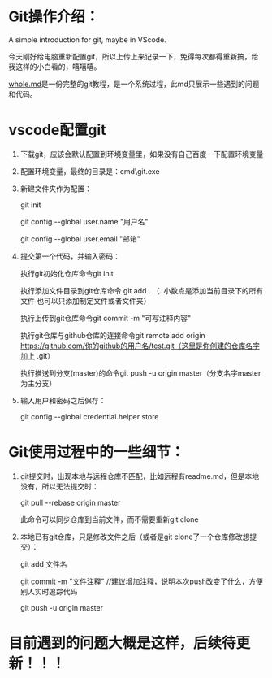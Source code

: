 # Git操作介绍：
A simple introduction for git, maybe in VScode.

今天刚好给电脑重新配置git，所以上传上来记录一下，免得每次都得重新搞，给我这样的小白看的，嘻嘻嘻。

[whole.md](https://github.com/SadAngelF/git_Introduction_for_newer/blob/master/whole.md)是一份完整的git教程，是一个系统过程，此md只展示一些遇到的问题和代码。

# vscode配置git

1. 下载git，应该会默认配置到环境变量里，如果没有自己百度一下配置环境变量

2. 配置环境变量，最终的目录是：cmd\git.exe

3. 新建文件夹作为配置：

    git init

    git config --global user.name "用户名" 

    git config --global user.email "邮箱"

4. 提交第一个代码，并输入密码：

    执行git初始化仓库命令git init

    执行添加文件目录到git仓库命令 git add . （. 小数点是添加当前目录下的所有文件 也可以只添加制定文件或者文件夹）
    
    执行上传到git仓库命令git commit -m "可写注释内容"
    
    执行git仓库与github仓库的连接命令git remote add origin https://github.com/你的github的用户名/test.git（这里是你创建的仓库名字加上 .git）
    
    执行推送到分支(master)的命令git push -u origin master（分支名字master为主分支）
    
5. 输入用户和密码之后保存：

    git config --global credential.helper store


# Git使用过程中的一些细节：

1. git提交时，出现本地与远程仓库不匹配，比如远程有readme.md，但是本地没有，所以无法提交时：

    git pull --rebase origin master

    此命令可以同步仓库到当前文件，而不需要重新git clone

2. 本地已有git仓库，只是修改文件之后（或者是git clone了一个仓库修改想提交）：

    git add 文件名
    
    git commit -m "文件注释"              //建议增加注释，说明本次push改变了什么，方便别人实时追踪代码

    git push -u origin master

# 目前遇到的问题大概是这样，后续待更新！！！
